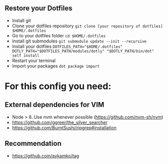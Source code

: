 ## Restore your Dotfiles

* Install git
* Clone your dotfiles repository `git clone [your repository of dotfiles] $HOME/.dotfiles`
* Go to your dotfiles folder `cd $HOME/.dotfiles`
* Install git submodules `git submodule update --init --recursive`
* Install your dotfiles `DOTFILES_PATH="$HOME/.dotfiles" DOTLY_PATH="$DOTFILES_PATH/modules/dotly" "$DOTLY_PATH/bin/dot" self install`
* Restart your terminal
* Import your packages `dot package import`


# For this config you need: 

## External dependencies for VIM
* Node > 8. Use nvm whenever possible (https://github.com/nvm-sh/nvm)
* https://github.com/ggreer/the_silver_searcher
* https://github.com/BurntSushi/ripgrep#installation

## Recommendation
* https://github.com/aykamko/tag